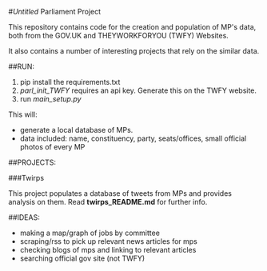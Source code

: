 #*Untitled* Parliament Project

This repository contains code for the creation and 
population of MP's data, both from the GOV.UK and 
THEYWORKFORYOU (TWFY) Websites. 


It also contains a number of interesting projects
that rely on the similar data.

##RUN: 
1. pip install the requirements.txt
2. *parl_init_TWFY* requires an api key. Generate this
on the TWFY website.
3. run *main_setup.py*

This will:
* generate a local database of MPs.
* data included: name, constituency, party, seats/offices,
small official photos of every MP

##PROJECTS:

###Twirps

This project populates a database of tweets from MPs
and provides analysis on them. Read **twirps_README.md**
for further info.


##IDEAS:

* making a map/graph of jobs by committee
* scraping/rss to pick up relevant news articles for mps
* checking blogs of mps and linking to relevant articles
* searching official gov site (not TWFY)


